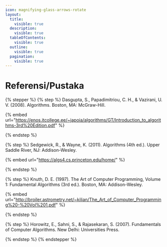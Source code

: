 ```yaml
---
icon: magnifying-glass-arrows-rotate
layout:
  title:
    visible: true
  description:
    visible: true
  tableOfContents:
    visible: true
  outline:
    visible: true
  pagination:
    visible: true
---
```


# Referensi/Pustaka

{% stepper %}
{% step %}
Dasgupta, S., Papadimitriou, C. H., & Vazirani, U. V. (2008). Algorithms. Boston, MA: McGraw-Hill.

{% embed url="https://enos.itcollege.ee/~japoia/algorithms/GT/Introduction_to_algorithms-3rd%20Edition.pdf" %}


{% endstep %}

{% step %}
Sedgewick, R., & Wayne, K. (2011). Algorithms (4th ed.). Upper Saddle River, NJ: Addison-Wesley.

{% embed url="https://algs4.cs.princeton.edu/home/" %}


{% endstep %}

{% step %}
Knuth, D. E. (1997). The Art of Computer Programming, Volume 1: Fundamental Algorithms (3rd ed.). Boston, MA: Addison-Wesley.

{% embed url="http://broiler.astrometry.net/~kilian/The_Art_of_Computer_Programming%20-%20Vol%201.pdf" %}


{% endstep %}

{% step %}
Horowitz, E., Sahni, S., & Rajasekaran, S. (2007). Fundamentals of Computer Algorithms. New Delhi: Universities Press.


{% endstep %}
{% endstepper %}
